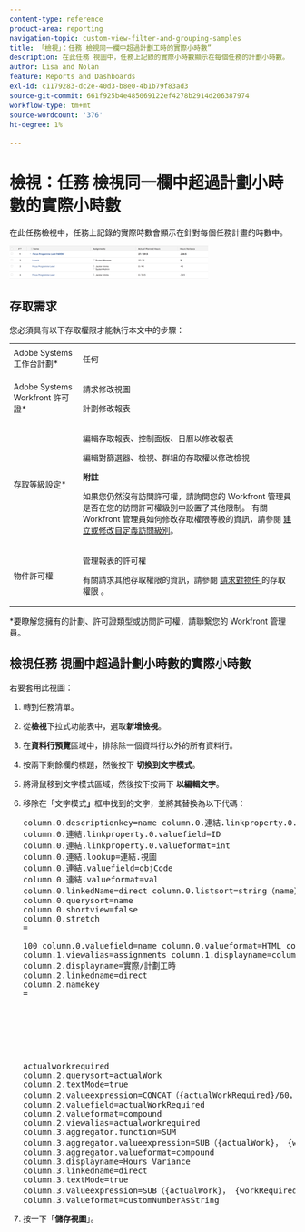 ```yaml
---
content-type: reference
product-area: reporting
navigation-topic: custom-view-filter-and-grouping-samples
title: 「檢視」：任務 檢視同一欄中超過計劃工時的實際小時數”
description: 在此任務 視圖中，任務上記錄的實際小時數顯示在每個任務的計劃小時數。
author: Lisa and Nolan
feature: Reports and Dashboards
exl-id: c1179283-dc2e-40d3-b8e0-4b1b79f83ad3
source-git-commit: 661f925b4e485069122ef4278b2914d206387974
workflow-type: tm+mt
source-wordcount: '376'
ht-degree: 1%

---
```


# 檢視：任務 檢視同一欄中超過計劃小時數的實際小時數

在此任務檢視中，任務上記錄的實際時數會顯示在針對每個任務計畫的時數中。

![actual_vs_planned_in_task_report.png](assets/actual-vs-planned-in-task-report-350x58.png)

## 存取需求

您必須具有以下存取權限才能執行本文中的步驟：

<table style="table-layout:auto"> 
 <col> 
 <col> 
 <tbody> 
  <tr> 
   <td role="rowheader">Adobe Systems工作台計劃*</td> 
   <td> <p>任何</p> </td> 
  </tr> 
  <tr> 
   <td role="rowheader">Adobe Systems Workfront 許可證*</td> 
   <td> <p>請求修改視圖 </p>
   <p>計劃修改報表</p> </td> 
  </tr> 
  <tr> 
   <td role="rowheader">存取等級設定*</td> 
   <td> <p>編輯存取報表、控制面板、日曆以修改報表</p> <p>編輯對篩選器、檢視、群組的存取權以修改檢視</p> <p><b>附註</b>

如果您仍然沒有訪問許可權，請詢問您的 Workfront 管理員是否在您的訪問許可權級別中設置了其他限制。 有關 Workfront 管理員如何修改存取權限等級的資訊，請參閱 <a href="../../../administration-and-setup/add-users/configure-and-grant-access/create-modify-access-levels.md" class="MCXref xref">建立或修改自定義訪問級別</a>。</p> </td>
</tr>  
  <tr> 
   <td role="rowheader">物件許可權</td> 
   <td> <p>管理報表的許可權</p> <p>有關請求其他存取權限的資訊，請參閱 <a href="../../../workfront-basics/grant-and-request-access-to-objects/request-access.md" class="MCXref xref">請求對物件 </a>的存取權限 。</p> </td> 
  </tr> 
 </tbody> 
</table>

&#42;要瞭解您擁有的計劃、許可證類型或訪問許可權，請聯繫您的 Workfront 管理員。

## 檢視任務 視圖中超過計劃小時數的實際小時數

若要套用此視圖：

1. 轉到任務清單。
1. 從&#x200B;**檢視**&#x200B;下拉式功能表中，選取&#x200B;**新增檢視**。

1. 在&#x200B;**資料行預覽**&#x200B;區域中，排除除一個資料行以外的所有資料行。
1. 按兩下剩餘欄的標題，然後按下 **切換到文字模式**。
1. 將滑鼠移到文字模式區域，然後按下按兩下 **以編輯文字**。
1. 移除在「文字模式&#x200B;**」**&#x200B;框中找到的文字，並將其替換為以下代碼：
   <pre>column.0.descriptionkey=name column.0.連結.linkproperty.0.name=ID<br>column.0.連結.linkproperty.0.valuefield=ID<br>column.0.連結.linkproperty.0.valueformat=int<br>column.0.連結.lookup=連結.視圖<br>column.0.連結.valuefield=objCode<br>column.0.連結.valueformat=val<br>column.0.linkedName=direct column.0.listsort=string（name）column.0.namekey=name.abbr<br>column.0.querysort=name<br>column.0.shortview=false<br>column.0.stretch<br>=<br><br>100 column.0.valuefield=name column.0.valueformat=HTML column.0.width=150<br>column.1.viewalias=assignments column.1.displayname=column.1.linkedname=direct column.1.namekey=assignments column.1.valuefield=assignmentsListString column.1.valueformat=HTML column.1.tile.name=component.assignmentslist<br>column.2.displayname=實際/計劃工時<br>column.2.linkedname=direct<br>column.2.namekey<br>=<br><br><br><br><br><br><br><br>actualworkrequired<br>column.2.querysort=actualWork<br>column.2.textMode=true<br>column.2.valueexpression=CONCAT（{actualWorkRequired}/60，' / '，{workRequired}/60）<br>column.2.valuefield=actualWorkRequired<br>column.2.valueformat=compound<br>column.2.viewalias=actualworkrequired<br>column.3.aggregator.function=SUM<br>column.3.aggregator.valueexpression=SUB（{actualWork}， {workRequired}）<br>column.3.aggregator.valueformat=compound<br>column.3.displayname=Hours Variance<br>column.3.linkedname=direct<br>column.3.textMode=true<br>column.3.valueexpression=SUB（{actualWork}， {workRequired}）/60<br>column.3.valueformat=customNumberAsString</pre>

1. 按一下「**儲存視圖**」。
